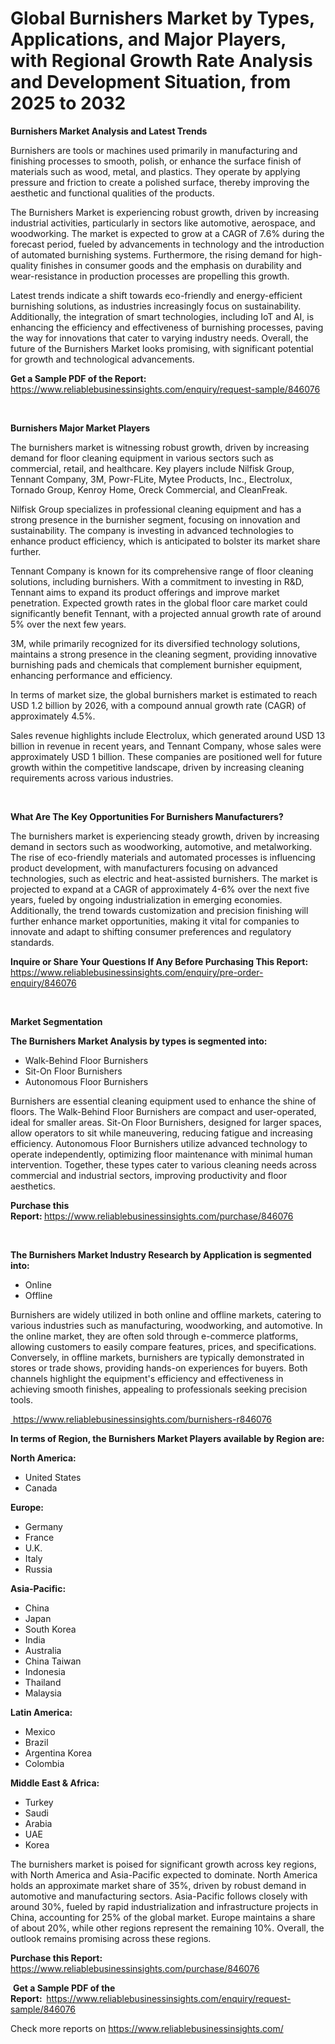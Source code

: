 <p><h1>Global Burnishers Market by Types, Applications, and Major Players, with Regional Growth Rate Analysis and Development Situation, from 2025 to 2032</h1></p><p><strong>Burnishers Market Analysis and Latest Trends</strong></p>
<p><p>Burnishers are tools or machines used primarily in manufacturing and finishing processes to smooth, polish, or enhance the surface finish of materials such as wood, metal, and plastics. They operate by applying pressure and friction to create a polished surface, thereby improving the aesthetic and functional qualities of the products. </p><p>The Burnishers Market is experiencing robust growth, driven by increasing industrial activities, particularly in sectors like automotive, aerospace, and woodworking. The market is expected to grow at a CAGR of 7.6% during the forecast period, fueled by advancements in technology and the introduction of automated burnishing systems. Furthermore, the rising demand for high-quality finishes in consumer goods and the emphasis on durability and wear-resistance in production processes are propelling this growth.</p><p>Latest trends indicate a shift towards eco-friendly and energy-efficient burnishing solutions, as industries increasingly focus on sustainability. Additionally, the integration of smart technologies, including IoT and AI, is enhancing the efficiency and effectiveness of burnishing processes, paving the way for innovations that cater to varying industry needs. Overall, the future of the Burnishers Market looks promising, with significant potential for growth and technological advancements.</p></p>
<p><strong>Get a Sample PDF of the Report:&nbsp;</strong> <a href="https://www.reliablebusinessinsights.com/enquiry/request-sample/846076?utm_campaign=3128&utm_medium=2&utm_source=Github&utm_content=ia&utm_term=04042025&utm_id=burnishers">https://www.reliablebusinessinsights.com/enquiry/request-sample/846076</a></p>
<p>&nbsp;</p>
<p><strong>Burnishers Major Market Players</strong></p>
<p><p>The burnishers market is witnessing robust growth, driven by increasing demand for floor cleaning equipment in various sectors such as commercial, retail, and healthcare. Key players include Nilfisk Group, Tennant Company, 3M, Powr-FLite, Mytee Products, Inc., Electrolux, Tornado Group, Kenroy Home, Oreck Commercial, and CleanFreak. </p><p>Nilfisk Group specializes in professional cleaning equipment and has a strong presence in the burnisher segment, focusing on innovation and sustainability. The company is investing in advanced technologies to enhance product efficiency, which is anticipated to bolster its market share further.</p><p>Tennant Company is known for its comprehensive range of floor cleaning solutions, including burnishers. With a commitment to investing in R&D, Tennant aims to expand its product offerings and improve market penetration. Expected growth rates in the global floor care market could significantly benefit Tennant, with a projected annual growth rate of around 5% over the next few years.</p><p>3M, while primarily recognized for its diversified technology solutions, maintains a strong presence in the cleaning segment, providing innovative burnishing pads and chemicals that complement burnisher equipment, enhancing performance and efficiency.</p><p>In terms of market size, the global burnishers market is estimated to reach USD 1.2 billion by 2026, with a compound annual growth rate (CAGR) of approximately 4.5%. </p><p>Sales revenue highlights include Electrolux, which generated around USD 13 billion in revenue in recent years, and Tennant Company, whose sales were approximately USD 1 billion. These companies are positioned well for future growth within the competitive landscape, driven by increasing cleaning requirements across various industries.</p></p>
<p>&nbsp;</p>
<p><strong>What Are The Key Opportunities For Burnishers Manufacturers?</strong></p>
<p><p>The burnishers market is experiencing steady growth, driven by increasing demand in sectors such as woodworking, automotive, and metalworking. The rise of eco-friendly materials and automated processes is influencing product development, with manufacturers focusing on advanced technologies, such as electric and heat-assisted burnishers. The market is projected to expand at a CAGR of approximately 4-6% over the next five years, fueled by ongoing industrialization in emerging economies. Additionally, the trend towards customization and precision finishing will further enhance market opportunities, making it vital for companies to innovate and adapt to shifting consumer preferences and regulatory standards.</p></p>
<p><strong>Inquire or Share Your Questions If Any Before Purchasing This Report:</strong> <a href="https://www.reliablebusinessinsights.com/enquiry/pre-order-enquiry/846076?utm_campaign=3128&utm_medium=2&utm_source=Github&utm_content=ia&utm_term=04042025&utm_id=burnishers">https://www.reliablebusinessinsights.com/enquiry/pre-order-enquiry/846076</a></p>
<p>&nbsp;</p>
<p><strong>Market Segmentation</strong></p>
<p><strong>The Burnishers Market Analysis by types is segmented into:</strong></p>
<p><ul><li>Walk-Behind Floor Burnishers</li><li>Sit-On Floor Burnishers</li><li>Autonomous Floor Burnishers</li></ul></p>
<p><p>Burnishers are essential cleaning equipment used to enhance the shine of floors. The Walk-Behind Floor Burnishers are compact and user-operated, ideal for smaller areas. Sit-On Floor Burnishers, designed for larger spaces, allow operators to sit while maneuvering, reducing fatigue and increasing efficiency. Autonomous Floor Burnishers utilize advanced technology to operate independently, optimizing floor maintenance with minimal human intervention. Together, these types cater to various cleaning needs across commercial and industrial sectors, improving productivity and floor aesthetics.</p></p>
<p><strong>Purchase this Report:&nbsp;</strong><a href="https://www.reliablebusinessinsights.com/purchase/846076?utm_campaign=3128&utm_medium=2&utm_source=Github&utm_content=ia&utm_term=04042025&utm_id=burnishers">https://www.reliablebusinessinsights.com/purchase/846076</a></p>
<p>&nbsp;</p>
<p><strong>The Burnishers Market Industry Research by Application is segmented into:</strong></p>
<p><ul><li>Online</li><li>Offline</li></ul></p>
<p><p>Burnishers are widely utilized in both online and offline markets, catering to various industries such as manufacturing, woodworking, and automotive. In the online market, they are often sold through e-commerce platforms, allowing customers to easily compare features, prices, and specifications. Conversely, in offline markets, burnishers are typically demonstrated in stores or trade shows, providing hands-on experiences for buyers. Both channels highlight the equipment's efficiency and effectiveness in achieving smooth finishes, appealing to professionals seeking precision tools.</p></p>
<p><a href="https://www.reliablebusinessinsights.com/burnishers-r846076?utm_campaign=3128&utm_medium=2&utm_source=Github&utm_content=ia&utm_term=04042025&utm_id=burnishers">&nbsp;https://www.reliablebusinessinsights.com/burnishers-r846076</a></p>
<p><strong>In terms of Region, the Burnishers Market Players available by Region are:</strong></p>
<p>
    <p> <strong> North America: </strong>
        <ul>
            <li>United States</li>
            <li>Canada</li>
        </ul>
        </p> 
    <p> <strong> Europe: </strong>
        <ul>
            <li>Germany</li>
            <li>France</li>
            <li>U.K.</li>
            <li>Italy</li>
            <li>Russia</li>
        </ul>
        </p> 
    <p> <strong> Asia-Pacific: </strong>
        <ul>
            <li>China</li>
            <li>Japan</li>
            <li>South Korea</li>
            <li>India</li>
            <li>Australia</li>
            <li>China Taiwan</li>
            <li>Indonesia</li>
            <li>Thailand</li>
            <li>Malaysia</li>
        </ul>
        </p> 
    <p> <strong> Latin America: </strong>
        <ul>
            <li>Mexico</li>
            <li>Brazil</li>
            <li>Argentina Korea</li>
            <li>Colombia</li>
        </ul>
        </p> 
    <p> <strong> Middle East & Africa: </strong>
        <ul>
            <li>Turkey</li>
            <li>Saudi</li>
            <li>Arabia</li>
            <li>UAE</li>
            <li>Korea</li>
        </ul>
    </p>
    </p>
<p><p>The burnishers market is poised for significant growth across key regions, with North America and Asia-Pacific expected to dominate. North America holds an approximate market share of 35%, driven by robust demand in automotive and manufacturing sectors. Asia-Pacific follows closely with around 30%, fueled by rapid industrialization and infrastructure projects in China, accounting for 25% of the global market. Europe maintains a share of about 20%, while other regions represent the remaining 10%. Overall, the outlook remains promising across these regions.</p></p>
<p><strong>Purchase this Report: </strong><a href="https://www.reliablebusinessinsights.com/purchase/846076?utm_campaign=3128&utm_medium=2&utm_source=Github&utm_content=ia&utm_term=04042025&utm_id=burnishers">https://www.reliablebusinessinsights.com/purchase/846076</a></p>
<p>&nbsp;<strong>Get a Sample PDF of the Report:&nbsp;&nbsp;</strong><a href="https://www.reliablebusinessinsights.com/enquiry/request-sample/846076?utm_campaign=3128&utm_medium=2&utm_source=Github&utm_content=ia&utm_term=04042025&utm_id=burnishers">https://www.reliablebusinessinsights.com/enquiry/request-sample/846076</a></p>
<p><strong></strong></p>
<p>Check more reports on <a href="https://www.reliablebusinessinsights.com/?utm_campaign=3128&utm_medium=2&utm_source=Github&utm_content=ia&utm_term=04042025&utm_id=burnishers">https://www.reliablebusinessinsights.com/</a></p>
